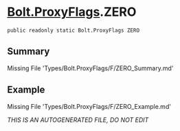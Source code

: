 # [Bolt.ProxyFlags](Types/Bolt.ProxyFlags.md).ZERO
`public readonly static Bolt.ProxyFlags ZERO`
## Summary
Missing File 'Types/Bolt.ProxyFlags/F/ZERO_Summary.md'
## Example
Missing File 'Types/Bolt.ProxyFlags/F/ZERO_Example.md'

*THIS IS AN AUTOGENERATED FILE, DO NOT EDIT*
